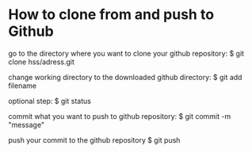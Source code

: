 # How to clone from and push to Github

go to the directory where you want to clone your github repository:
$ git clone hss/adress.git

change working directory to the downloaded github directory:
$ git add filename

optional step:
$ git status 

commit what you want to push to github repository:
$ git commit -m "message"

push your commit to the github repository 
$ git push